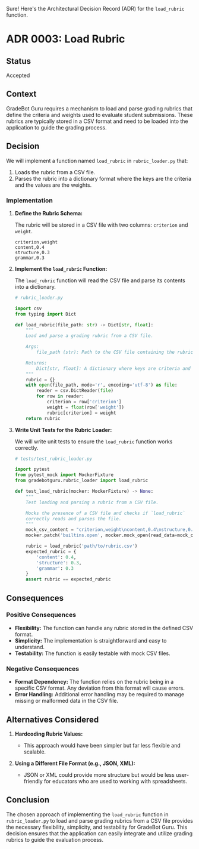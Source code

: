 Sure! Here's the Architectural Decision Record (ADR) for the `load_rubric` function.

# ADR 0003: Load Rubric

## Status

Accepted

## Context

GradeBot Guru requires a mechanism to load and parse grading rubrics that define the criteria and weights used to evaluate student submissions. These rubrics are typically stored in a CSV format and need to be loaded into the application to guide the grading process.

## Decision

We will implement a function named `load_rubric` in `rubric_loader.py` that:
1. Loads the rubric from a CSV file.
2. Parses the rubric into a dictionary format where the keys are the criteria and the values are the weights.

### Implementation

1. **Define the Rubric Schema:**

   The rubric will be stored in a CSV file with two columns: `criterion` and `weight`.

   ```csv
   criterion,weight
   content,0.4
   structure,0.3
   grammar,0.3
   ```

2. **Implement the `load_rubric` Function:**

   The `load_rubric` function will read the CSV file and parse its contents into a dictionary.

   ```python
   # rubric_loader.py

   import csv
   from typing import Dict

   def load_rubric(file_path: str) -> Dict[str, float]:
       """
       Load and parse a grading rubric from a CSV file.

       Args:
           file_path (str): Path to the CSV file containing the rubric.

       Returns:
           Dict[str, float]: A dictionary where keys are criteria and values are weights.
       """
       rubric = {}
       with open(file_path, mode='r', encoding='utf-8') as file:
           reader = csv.DictReader(file)
           for row in reader:
               criterion = row['criterion']
               weight = float(row['weight'])
               rubric[criterion] = weight
       return rubric
   ```

3. **Write Unit Tests for the Rubric Loader:**

   We will write unit tests to ensure the `load_rubric` function works correctly.

   ```python
   # tests/test_rubric_loader.py

   import pytest
   from pytest_mock import MockerFixture
   from gradebotguru.rubric_loader import load_rubric

   def test_load_rubric(mocker: MockerFixture) -> None:
       """
       Test loading and parsing a rubric from a CSV file.

       Mocks the presence of a CSV file and checks if `load_rubric`
       correctly reads and parses the file.
       """
       mock_csv_content = "criterion,weight\ncontent,0.4\nstructure,0.3\ngrammar,0.3\n"
       mocker.patch('builtins.open', mocker.mock_open(read_data=mock_csv_content))

       rubric = load_rubric('path/to/rubric.csv')
       expected_rubric = {
           'content': 0.4,
           'structure': 0.3,
           'grammar': 0.3
       }
       assert rubric == expected_rubric
   ```

## Consequences

### Positive Consequences

- **Flexibility:** The function can handle any rubric stored in the defined CSV format.
- **Simplicity:** The implementation is straightforward and easy to understand.
- **Testability:** The function is easily testable with mock CSV files.

### Negative Consequences

- **Format Dependency:** The function relies on the rubric being in a specific CSV format. Any deviation from this format will cause errors.
- **Error Handling:** Additional error handling may be required to manage missing or malformed data in the CSV file.

## Alternatives Considered

1. **Hardcoding Rubric Values:**
   - This approach would have been simpler but far less flexible and scalable.

2. **Using a Different File Format (e.g., JSON, XML):**
   - JSON or XML could provide more structure but would be less user-friendly for educators who are used to working with spreadsheets.

## Conclusion

The chosen approach of implementing the `load_rubric` function in `rubric_loader.py` to load and parse grading rubrics from a CSV file provides the necessary flexibility, simplicity, and testability for GradeBot Guru. This decision ensures that the application can easily integrate and utilize grading rubrics to guide the evaluation process.
